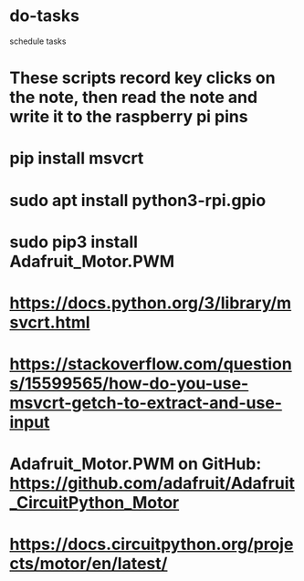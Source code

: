 # do-tasks
 schedule tasks
 # These scripts record key clicks on the note, then read the note and write it to the raspberry pi pins
 # pip install msvcrt
 # sudo apt install python3-rpi.gpio
 # sudo pip3 install Adafruit_Motor.PWM
 
 # https://docs.python.org/3/library/msvcrt.html
 
 # https://stackoverflow.com/questions/15599565/how-do-you-use-msvcrt-getch-to-extract-and-use-input
 
 # Adafruit_Motor.PWM on GitHub: https://github.com/adafruit/Adafruit_CircuitPython_Motor
 # https://docs.circuitpython.org/projects/motor/en/latest/
